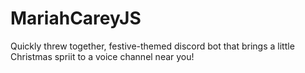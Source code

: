# MariahCareyJS
Quickly threw together, festive-themed discord bot that brings a little Christmas spriit to a voice channel near you!
